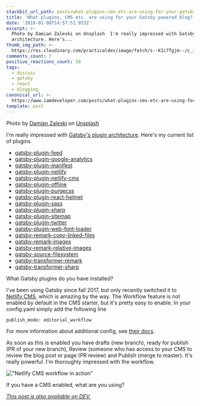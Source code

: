 ```yaml
---
stackbit_url_path: posts/what-plugins-cms-etc-are-using-for-your-gatsby-powered-blog-2cdd
title: 'What plugins, CMS etc. are using for your Gatsby powered blog?'
date: '2019-01-08T14:57:51.953Z'
excerpt: >-
  Photo by Damian Zaleski on Unsplash  I'm really impressed with Gatsby's plugin
  architecture. Here's...
thumb_img_path: >-
  https://res.cloudinary.com/practicaldev/image/fetch/s--K1c7Tgjm--/c_imagga_scale,f_auto,fl_progressive,h_420,q_auto,w_1000/https://thepracticaldev.s3.amazonaws.com/i/f5pq8in32y3sbid6lm4k.jpg
comments_count: 7
positive_reactions_count: 58
tags:
  - discuss
  - gatsby
  - react
  - blogging
canonical_url: >-
  https://www.iamdeveloper.com/posts/what-plugins-cms-etc-are-using-for-your-gatsby-powered-blog-2cdd/
template: post
---
```



Photo by [Damian Zaleski](https://unsplash.com/photos/RYyr-k3Ysqg?utm_source=unsplash&utm_medium=referral&utm_content=creditCopyText) on [Unsplash](https://unsplash.com/search/photos/blog?utm_source=unsplash&utm_medium=referral&utm_content=creditCopyText)

I'm really impressed with [Gatsby's plugin architecture](https://www.gatsbyjs.org/docs/plugin-authoring/). Here's my current list of plugins

- [gatsby-plugin-feed](https://www.gatsbyjs.org/packages/gatsby-plugin-feed/)
- [gatsby-plugin-google-analytics](https://www.gatsbyjs.org/packages/gatsby-plugin-google-analytics/)
- [gatsby-plugin-manifest](https://www.gatsbyjs.org/docs/add-a-manifest-file/)
- [gatsby-plugin-netlify](https://www.gatsbyjs.org/packages/gatsby-plugin-netlify/)
- [gatsby-plugin-netlify-cms](https://www.gatsbyjs.org/packages/gatsby-plugin-netlify-cms/)
- [gatsby-plugin-offline](https://www.gatsbyjs.org/packages/gatsby-plugin-offline/)
- [gatsby-plugin-purgecss](https://www.gatsbyjs.org/packages/gatsby-plugin-purgecss/)
- [gatsby-plugin-react-helmet](https://www.gatsbyjs.org/packages/gatsby-plugin-react-helmet/)
- [gatsby-plugin-sass](https://www.gatsbyjs.org/packages/gatsby-plugin-sass/)
- [gatsby-plugin-sharp](https://www.gatsbyjs.org/packages/gatsby-plugin-sharp/)
- [gatsby-plugin-sitemap](https://github.com/gatsbyjs/gatsby/tree/master/packages/gatsby-plugin-sitemap)
- [gatsby-plugin-twitter](https://www.gatsbyjs.org/packages/gatsby-plugin-twitter/)
- [gatsby-plugin-web-font-loader](https://github.com/escaladesports/gatsby-plugin-web-font-loader)
- [gatsby-remark-copy-linked-files](https://www.gatsbyjs.org/packages/gatsby-remark-copy-linked-files/)
- [gatsby-remark-images](https://www.gatsbyjs.org/packages/gatsby-remark-images/)
- [gatsby-remark-relative-images](https://github.com/danielmahon/gatsby-remark-relative-images)
- [gatsby-source-filesystem](https://www.gatsbyjs.org/packages/gatsby-source-filesystem/)
- [gatsby-transformer-remark](https://github.com/gatsbyjs/gatsby/tree/master/packages/gatsby-transformer-remark)
- [gatsby-transformer-sharp](https://www.gatsbyjs.org/packages/gatsby-transformer-sharp/)

What Gatsby plugins do you have installed?

I've been using Gatsby since fall 2017, but only recently switched it to [Netlify CMS](https://www.netlifycms.org), which is amazing by the way. The Workflow feature is not enabled by default in the CMS starter, but it's pretty easy to enable. In your config.yaml simply add the following line


```publish_mode: editorial_workflow```


For more information about additional config, see [their docs](https://www.netlifycms.org/docs/configuration-options).

As soon as this is enabled you have drafts (new branch), ready for publish (PR of your new branch), Review (someone who has access to your CMS to review the blog post or page (PR review) and Publish (merge to master). It's really powerful. I'm thoroughly impressed with the workflow.

!["Netlify CMS workflow in action"](https://thepracticaldev.s3.amazonaws.com/i/ufk1fs7f3fq3l8oclm4t.png)

If you have a CMS enabled, what are you using?

*[This post is also available on DEV.](https://dev.to/nickytonline/what-plugins-cms-etc-are-using-for-your-gatsby-powered-blog-2cdd)*


<script>
const parent = document.getElementsByTagName('head')[0];
const script = document.createElement('script');
script.type = 'text/javascript';
script.src = 'https://cdnjs.cloudflare.com/ajax/libs/iframe-resizer/4.1.1/iframeResizer.min.js';
script.charset = 'utf-8';
script.onload = function() {
    window.iFrameResize({}, '.liquidTag');
};
parent.appendChild(script);
</script>    
